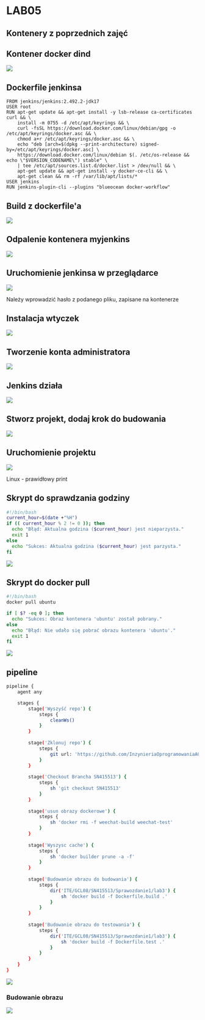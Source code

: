 # LAB05

## Kontenery z poprzednich zajęć

## Kontener docker dind
![](lab5/1.png)

## Dockerfile jenkinsa
```
FROM jenkins/jenkins:2.492.2-jdk17
USER root
RUN apt-get update && apt-get install -y lsb-release ca-certificates curl && \
    install -m 0755 -d /etc/apt/keyrings && \
    curl -fsSL https://download.docker.com/linux/debian/gpg -o /etc/apt/keyrings/docker.asc && \
    chmod a+r /etc/apt/keyrings/docker.asc && \
    echo "deb [arch=$(dpkg --print-architecture) signed-by=/etc/apt/keyrings/docker.asc] \
    https://download.docker.com/linux/debian $(. /etc/os-release && echo \"$VERSION_CODENAME\") stable" \
    | tee /etc/apt/sources.list.d/docker.list > /dev/null && \
    apt-get update && apt-get install -y docker-ce-cli && \
    apt-get clean && rm -rf /var/lib/apt/lists/*
USER jenkins
RUN jenkins-plugin-cli --plugins "blueocean docker-workflow"
```
## Build z dockerfile'a
![](lab5/2.png)

## Odpalenie kontenera myjenkins
![](lab5/3.png)

## Uruchomienie jenkinsa w przeglądarce
![](lab5/4.png)

Należy wprowadzić hasło z podanego pliku, zapisane na kontenerze

## Instalacja wtyczek
![](lab5/5.png)

## Tworzenie konta administratora 
![](lab5/6.png)

## Jenkins działa
![](lab5/7.png)

## Stworz projekt, dodaj krok do budowania
![](lab5/8.png)

## Uruchomienie projektu 
![](lab5/9.png)
  
Linux - prawidłowy print

## Skrypt do sprawdzania godziny
```bash
#!/bin/bash
current_hour=$(date +"%H")
if (( current_hour % 2 != 0 )); then
  echo "Błąd: Aktualna godzina ($current_hour) jest nieparzysta."
  exit 1
else
  echo "Sukces: Aktualna godzina ($current_hour) jest parzysta."
fi
```
![](lab5/10.png)

## Skrypt do docker pull
```bash
#!/bin/bash
docker pull ubuntu

if [ $? -eq 0 ]; then
  echo "Sukces: Obraz kontenera 'ubuntu' został pobrany."
else
  echo "Błąd: Nie udało się pobrać obrazu kontenera 'ubuntu'."
  exit 1
fi
```
![](lab5/11.png)

## pipeline
```bash
pipeline {
    agent any

    stages {
        stage('Wyszyść repo') {
            steps {
                cleanWs()
            }
        }
        
        stage('Zklonuj repo') {
            steps {
                git url: 'https://github.com/InzynieriaOprogramowaniaAGH/MDO2025_INO.git', branch: 'main'
            }
        }
        
        stage('Checkout Brancha SN415513') {
            steps {
                sh 'git checkout SN415513'
            }
        }
        
        stage('usun obrazy dockerowe') {
            steps {
                sh 'docker rmi -f weechat-build weechat-test'
            }
        }
        
        stage('Wyszysc cache') {
            steps {
                sh 'docker builder prune -a -f'
            }
        }
        
        stage('Budowanie obrazu do budowania') {
            steps {
                dir('ITE/GCL08/SN415513/Sprawozdanie1/lab3') {
                    sh 'docker build -f Dockerfile.build .'
                }
            }
        }
        
        stage('Budowanie obrazu do testowania') {
            steps {
                dir('ITE/GCL08/SN415513/Sprawozdanie1/lab3') {
                    sh 'docker build -f Dockerfile.test .'
                }
            }
        }
    }
}
```
![](lab5/12.png)

### Budowanie obrazu
![](lab5/13.png)